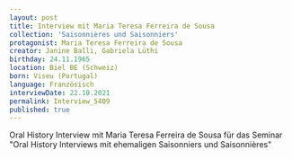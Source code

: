 ```yaml
---
layout: post
title: Interview mit Maria Teresa Ferreira de Sousa
collection: 'Saisonnières und Saisonniers'
protagonist: Maria Teresa Ferreira de Sousa
creator: Janine Balli, Gabriela Lüthi
birthday: 24.11.1965
location: Biel BE (Schweiz)
born: Viseu (Portugal)
language: Französisch
interviewDate: 22.10.2021
permalink: Interview_5409
published: true
---
```

Oral History Interview mit Maria Teresa Ferreira de Sousa für das Seminar "Oral History Interviews mit ehemaligen Saisonniers und Saisonnières"